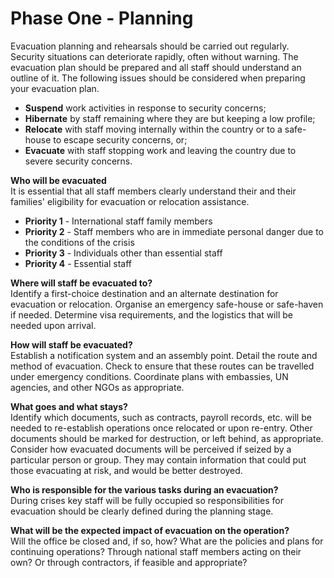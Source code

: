 [Title]: # (Phase One  - Planning)
[Difficulty]: # (Beginner)
[Order]: # (0)

# Phase One  - Planning

Evacuation planning and rehearsals should be carried out regularly. Security situations can deteriorate rapidly, often without warning.  The evacuation plan should be prepared and all staff should understand an outline of it. The following issues should be considered when preparing your evacuation plan.

*   **Suspend** work activities in response to security concerns;
*   **Hibernate** by staff remaining where they are but keeping a low profile;
*   **Relocate** with staff moving internally within the country or to a safe-house to escape security concerns, or;
*   **Evacuate** with staff stopping work and leaving the country due to severe security concerns.

**Who will be evacuated**  
It is essential that all staff members clearly understand their and their families' eligibility for evacuation or relocation assistance.

*   **Priority 1** - International staff family members
*   **Priority 2** - Staff members who are in immediate personal danger due to the conditions of the crisis
*   **Priority 3** - Individuals other than essential staff
*   **Priority 4** - Essential staff

**Where will staff be evacuated to?**  
Identify a first-choice destination and an alternate destination for evacuation or relocation.  Organise an emergency safe-house or safe-haven if needed. Determine visa requirements, and the logistics that will be needed upon arrival.

**How will staff be evacuated?**  
Establish a notification system and an assembly point.  Detail the route and method of evacuation. Check to ensure that these routes can be travelled under emergency conditions. Coordinate plans with embassies, UN agencies, and other NGOs as appropriate.

**What goes and what stays?**  
Identify which documents, such as contracts, payroll records, etc. will be needed to re-establish operations once relocated or upon re-entry. Other documents should be marked for destruction, or left behind, as appropriate. Consider how evacuated documents will be perceived if seized by a particular person or group.  They may contain information that could put those evacuating at risk, and would be better destroyed.

**Who is responsible for the various tasks during an evacuation?**  
During crises key staff will be fully occupied so responsibilities for evacuation should be clearly defined during the planning stage.

**What will be the expected impact of evacuation on the operation?**  
Will the office be closed and, if so, how?  What are the policies and plans for continuing operations? Through national staff members acting on their own? Or through contractors, if feasible and appropriate?
